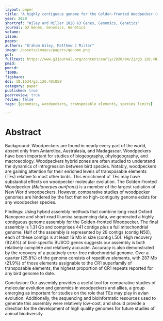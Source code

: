 ```yaml
---
layout: paper
title: "A highly contiguous genome for the Golden-fronted Woodpecker (<i>Melanerpes aurifrons</i>) via a hybrid Oxford Nanopore and short read assembly"
year: 2020
shortref: "Wiley and Miller 2020 G3 Genes, Genomics, Genetics"
journal: G3 Genes, Genomics, Genetics
volume:
issue:
pages:
authors: "Graham Wiley, Matthew J Miller"
image: /assets/images/papers/genome.png
pdf:
fulltext: https://www.g3journal.org/content/early/2020/04/21/g3.120.401059.article-info
pmid:
pmcid:
f1000:
figshare:
doi: 10.1534/g3.120.401059
category: paper
published: true
peerreview: true
review: false
tags: [genomics, woodpeckers, transposable elements, species limits]

---
```


# Abstract
Background: Woodpeckers are found in nearly every part of the world, absent only from Antarctica, Australasia, and Madagascar. Woodpeckers have been important for studies of biogeography, phylogeography, and macroecology. Woodpeckers hybrid zones are often studied to understand the dynamics of introgression between bird species. Notably, woodpeckers are gaining attention for their enriched levels of transposable elements (TEs) relative to most other birds. This enrichment of TEs may have substantial effects on woodpecker molecular evolution. The Golden-fronted Woodpecker (<i>Melanerpes aurifrons</i>) is a member of the largest radiation of New World woodpeckers. However, comparative studies of woodpecker genomes are hindered by the fact that no high-contiguity genome exists for any woodpecker species.

Findings: Using hybrid assembly methods that combine long-read Oxford Nanopore and short-read Illumina sequencing data, we generated a highly contiguous genome assembly for the Golden-fronted Woodpecker. The final assembly is 1.31 Gb and comprises 441 contigs plus a full mitochondrial genome. Half of the assembly is represented by 28 contigs (contig N50), each of these contigs is at least 16 Mb in size (contig L50). High recovery (92.6%) of bird-specific BUSCO genes suggests our assembly is both relatively complete and relatively accurate. Accuracy is also demonstrated by the recovery of a putatively error-free mitochondrial genome. Over a quarter (25.8%) of the genome consists of repetitive elements, with 287 Mb (21.9%) of those elements assignable to the CR1 superfamily of transposable elements, the highest proportion of CR1 repeats reported for any bird genome to date.

Conclusion: Our assembly provides a useful tool for comparative studies of molecular evolution and genomics in woodpeckers and allies, a group emerging as important for studies on the role that TEs may play in avian evolution. Additionally, the sequencing and bioinformatic resources used to generate this assembly were relatively low-cost, and should provide a direction for the development of high quality genomes for future studies of animal biodiversity.
